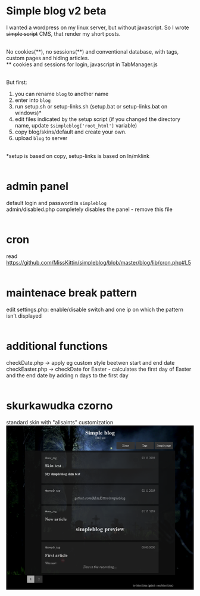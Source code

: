 # Simple blog v2 beta
I wanted a wordpress on my linux server, but without javascript. So I wrote <del>simple script</del> CMS, that render my short posts.
<br><br>

No cookies(\*\*), no sessions(\*\*) and conventional database, with tags, custom pages and hiding articles.<br>
\*\* cookies and sessions for login, javascript in TabManager.js
<br><br>

But first:<br>
1. you can rename `blog` to another name
2. enter into `blog`
3. run setup.sh or setup-links.sh (setup.bat or setup-links.bat on windows)\*
4. edit files indicated by the setup script (if you changed the directory name, update `$simpleblog['root_html']` variable)
5. copy blog/skins/default and create your own.
6. upload `blog` to server
<br><br>

\*setup is based on copy, setup-links is based on ln/mklink
<br><br>

# admin panel
default login and password is `simpleblog`<br>
admin/disabled.php completely disables the panel - remove this file
<br><br>

# cron
read https://github.com/MissKittin/simpleblog/blob/master/blog/lib/cron.php#L5
<br><br>

# maintenace break pattern
edit settings.php: enable/disable switch and one ip on which the pattern isn't displayed
<br><br>

# additional functions
checkDate.php -> apply eg custom style beetwen start and end date<br>
checkEaster.php -> checkDate for Easter - calculates the first day of Easter and the end date by adding n days to the first day
<br><br>

# skurkawudka czorno
standard skin with "allsaints" customization<br>
![preview](https://raw.githubusercontent.com/MissKittin/simpleblog/master/screenshots/preview_main.png)
